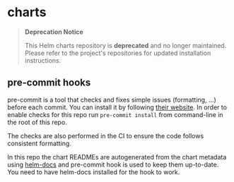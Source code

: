 # charts

> **Deprecation Notice**
>
> This Helm charts repository is **deprecated** and no longer maintained.
> Please refer to the project's repositories for updated installation instructions.

## pre-commit hooks
pre-commit is a tool that checks and fixes simple issues (formatting, ...) before each commit.
You can install it by following [their website](https://pre-commit.com/). In order to enable checks
for this repo run `pre-commit install` from command-line in the root of this repo.

The checks are also performed in the CI to ensure the code follows consistent formatting.

In this repo the chart READMEs are autogenerated from the chart metadata using
[helm-docs](https://github.com/norwoodj/helm-docs) and pre-commit hook is used to
keep them up-to-date. You need to have helm-docs installed for the hook to work.
